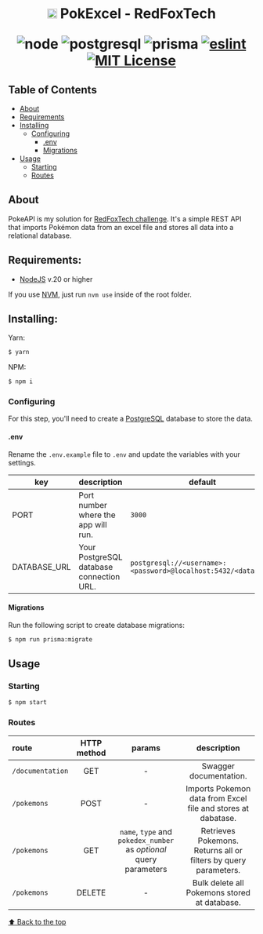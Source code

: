 <h1 align="center"> <img width="20" src="https://i.imgur.com/s4HWsSy.png" alt="Node.js logo"> PokExcel - RedFoxTech

![node](https://img.shields.io/static/v1?label=node&message=20.18.0&color=2d3748&logo=node.js&style=flat-square)
![postgresql](https://img.shields.io/static/v1?label=postgresql&message=14.15&color=2d3748&logo=postgresql&style=flat-square)
![prisma](https://img.shields.io/static/v1?label=prisma&message=6.1.0&color=2d3748&logo=prisma&style=flat-square)
[![eslint](https://img.shields.io/badge/eslint-9.17.0-4b32c3?style=flat-square&logo=eslint)](https://eslint.org/)
[![MIT License](https://img.shields.io/badge/license-MIT-green?style=flat-square)](https://github.com/laporeon/backend-test-redfoxtech/blob/main/LICENSE.md)

</h1>

## Table of Contents

- [About](#about)
- [Requirements](#requirements)
- [Installing](#installing)
  - [Configuring](#configuring)
    - [.env](#env)
    - [Migrations](#migrations)
- [Usage](#usage)
  - [Starting](#starting)
  - [Routes](#routes)

## About

PokeAPI is my solution for [RedFoxTech challenge](https://github.com/RedFoxTech/vaga-backend-teste). It's a simple REST API that imports Pokémon data from an excel file and stores all data into a relational database.

## Requirements:

- [NodeJS](https://nodejs.org/en) v.20 or higher

If you use [NVM](https://github.com/nvm-sh/nvm), just run `nvm use` inside of the root folder.

## **Installing:**

Yarn:

```bash
$ yarn
```

NPM:

```bash
$ npm i
```

### **Configuring**

For this step, you'll need to create a [PostgreSQL](https://www.postgresql.org/) database to store the data.

#### **.env**

Rename the `.env.example` file to `.env` and update the variables with your settings.

| key          | description                              | default                                                        |
| ------------ | ---------------------------------------- | -------------------------------------------------------------- |
| PORT         | Port number where the app will run.      | `3000`                                                         |
| DATABASE_URL | Your PostgreSQL database connection URL. | `postgresql://<username>:<password>@localhost:5432/<database>` |

#### **Migrations**

Run the following script to create database migrations:

```bash
$ npm run prisma:migrate
```

## Usage

### **Starting**

```bash
$ npm start
```

### **Routes**

| route            | HTTP method |                               params                               |                           description                           |
| :--------------- | :---------: | :----------------------------------------------------------------: | :-------------------------------------------------------------: |
| `/documentation` |     GET     |                                 -                                  |                     Swagger documentation.                      |
| `/pokemons`      |    POST     |                                 -                                  |  Imports Pokemon data from Excel file and stores at dabatase.   |
| `/pokemons`      |     GET     | `name`, `type` and `pokedex_number` as _optional_ query parameters | Retrieves Pokemons. Returns all or filters by query parameters. |
| `/pokemons`      |   DELETE    |                                 -                                  |          Bulk delete all Pokemons stored at database.           |

[⬆ Back to the top](#--pokexcel---redfoxtech)
